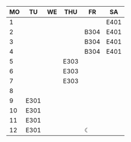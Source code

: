   |MO  |TU|WE  |THU |FR  |SA  |
  |----|--|----|----|----|----|
 1|    |  |    |    |E401|E303|
 2|    |  |    |B304|E401|E303|
 3|    |  |    |B304|E401|E303|
 4|    |  |    |B304|E401|    |
 5|    |  |E303|    |    |E303|
 6|    |  |E303|    |    |E303|
 7|    |  |E303|    |    |E303|
 8|    |  |    |    |    |    |
 9|E301|  |    |    |    |    |
10|E301|  |    |    |    |    |
11|E301|  |    |    |    |    |
12|E301|  |    |☾   |    |    |
